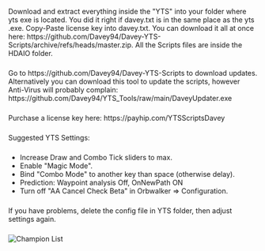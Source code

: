 <p align="left">Download and extract everything inside the "YTS" into your folder where yts exe is located. You did it right if davey.txt is in the same place as the yts .exe. Copy-Paste license key into davey.txt. You can download it all at once here: https://github.com/Davey94/Davey-YTS-Scripts/archive/refs/heads/master.zip. All the Scripts files are inside the HDAIO folder.</p>

###

<p align="left">Go to https://github.com/Davey94/Davey-YTS-Scripts to download updates. Alternatively you can download this tool to update the scripts, however Anti-Virus will probably complain: https://github.com/Davey94/YTS_Tools/raw/main/DaveyUpdater.exe</p>

###

<p align="left">Purchase a license key here: https://payhip.com/YTSScriptsDavey</p>

###

<p align="left">Suggested YTS Settings:</p>

###

- Increase Draw and Combo Tick sliders to max.  
- Enable "Magic Mode".
- Bind "Combo Mode" to another key than space (otherwise delay).
- Prediction: Waypoint analysis Off, OnNewPath ON
- Turn off "AA Cancel Check Beta" in Orbwalker => Configuration.

###

If you have problems, delete the config file in YTS folder, then adjust settings again.

###

![Champion List](https://media.discordapp.net/attachments/1173004730881032332/1192443311672270949/my-image_13.png?ex=65a91860&is=6596a360&hm=1112c0154def12e3f855c5158b62ffa3303042d4cfe1cac80e820434f604ad85&=&format=webp&quality=lossless&width=731&height=532)
